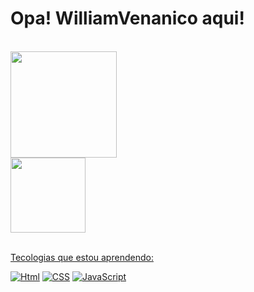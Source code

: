 #
# Opa! WilliamVenanico aqui!
<br>
<div align="left">
  <a href="https://github.com/WilliamVenancio">
  <img height="170em" src="https://github-readme-stats.vercel.app/api?username=WilliamVenancio&show_icons=true&theme=dracula&include_all_commits=true&count_private=true"/>
</div>
 <div align="left">
 <img height="120em" src="https://github-readme-stats.vercel.app/api/top-langs/?username=WilliamVenancio&layout=compact&langs_count=7&theme=dracula"/>
 </div>
</br>

Tecologias que estou aprendendo:

[![Html](https://img.shields.io/badge/HTML5-E34F26?style=for-the-badge&logo=html5&logoColor=white)]()
[![CSS](https://img.shields.io/badge/CSS3-1572B6?style=for-the-badge&logo=css3&logoColor=white)]()
[![JavaScript](https://img.shields.io/badge/JavaScript-323330?style=for-the-badge&logo=javascript&logoColor=F7DF1E)]()

#
